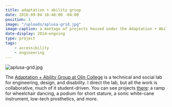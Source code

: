 ```yaml
---
title: adaptation + ability group
date: 2016-09-04 16:48:00 -04:00
position: 1
image: "/uploads/aplusa-grid.jpg"
image-caption: a montage of projects housed under the Adaptation + Ability group
date-display: 2014–ongoing
type: project
tags: 
    - accessibility
    - engineering
---
```


![aplusa-grid.jpg](/uploads/aplusa-grid.jpg)

The [Adaptation \+ Ability Group at Olin College](http://aplusa.org) is a technical and social lab for engineering, design, and disability. I direct the lab, but all the work is collaborative, much of it student-driven. You can see projects [there](http://aplusa.org): a ramp for wheelchair dancing, a podium for short stature, a sonic white-cane instrument, low-tech prosthetics, and more.
